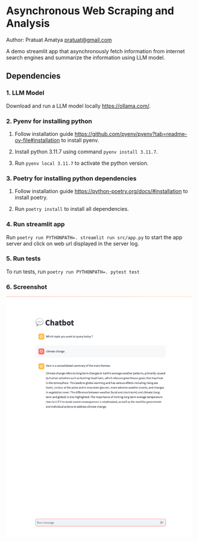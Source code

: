# Asynchronous Web Scraping and Analysis

Author: Pratuat Amatya <pratuat@gmail.com>

A demo streamlit app that asynchronously fetch information from internet search engines and summarize the information using LLM model.

## Dependencies

### 1. LLM Model

Download and run a LLM model locally https://ollama.com/.

### 2. Pyenv for installing python

1. Follow installation guide https://github.com/pyenv/pyenv?tab=readme-ov-file#installation to install pyenv.

2. Install python 3.11.7 using command `pyenv install 3.11.7`.

3. Run `pyenv local 3.11.7` to activate the python version.

### 3. Poetry for installing python dependencies

1. Follow installation guide https://python-poetry.org/docs/#installation to install poetry.

2. Run `poetry install` to install all dependencies.

### 4. Run streamlit app

Run `poetry run PYTHONPATH=. streamlit run src/app.py` to start the app server and click on web url displayed in the server log.

### 5. Run tests

To run tests, run `poetry run PYTHONPATH=. pytest test`

### 6. Screenshot

![Screenshot](./screenshot.png)
